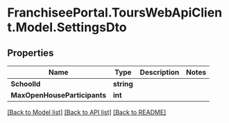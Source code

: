# FranchiseePortal.ToursWebApiClient.Model.SettingsDto

## Properties

Name | Type | Description | Notes
------------ | ------------- | ------------- | -------------
**SchoolId** | **string** |  | 
**MaxOpenHouseParticipants** | **int** |  | 

[[Back to Model list]](../README.md#documentation-for-models) [[Back to API list]](../README.md#documentation-for-api-endpoints) [[Back to README]](../README.md)

